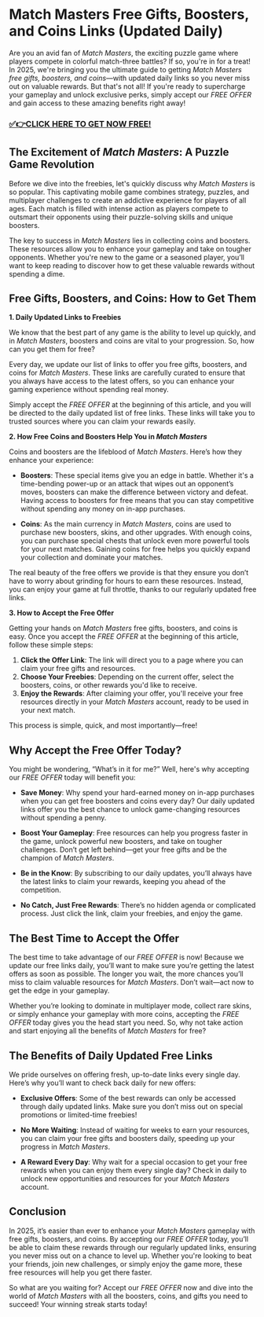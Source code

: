 # Match Masters Free Gifts, Boosters, and Coins Links (Updated Daily)

Are you an avid fan of *Match Masters*, the exciting puzzle game where players compete in colorful match-three battles? If so, you're in for a treat! In 2025, we're bringing you the ultimate guide to getting *Match Masters free gifts, boosters, and coins*—with updated daily links so you never miss out on valuable rewards. But that's not all! If you're ready to supercharge your gameplay and unlock exclusive perks, simply accept our *FREE OFFER* and gain access to these amazing benefits right away!

### [✅👉CLICK HERE TO GET NOW FREE!](https://freeforyou.xyz/match/masters/coins/)

## The Excitement of *Match Masters*: A Puzzle Game Revolution

Before we dive into the freebies, let's quickly discuss why *Match Masters* is so popular. This captivating mobile game combines strategy, puzzles, and multiplayer challenges to create an addictive experience for players of all ages. Each match is filled with intense action as players compete to outsmart their opponents using their puzzle-solving skills and unique boosters.

The key to success in *Match Masters* lies in collecting coins and boosters. These resources allow you to enhance your gameplay and take on tougher opponents. Whether you're new to the game or a seasoned player, you’ll want to keep reading to discover how to get these valuable rewards without spending a dime.

## Free Gifts, Boosters, and Coins: How to Get Them

**1. Daily Updated Links to Freebies**

We know that the best part of any game is the ability to level up quickly, and in *Match Masters*, boosters and coins are vital to your progression. So, how can you get them for free?

Every day, we update our list of links to offer you free gifts, boosters, and coins for *Match Masters*. These links are carefully curated to ensure that you always have access to the latest offers, so you can enhance your gaming experience without spending real money.

Simply accept the *FREE OFFER* at the beginning of this article, and you will be directed to the daily updated list of free links. These links will take you to trusted sources where you can claim your rewards easily.

**2. How Free Coins and Boosters Help You in *Match Masters***

Coins and boosters are the lifeblood of *Match Masters*. Here’s how they enhance your experience:

- **Boosters**: These special items give you an edge in battle. Whether it's a time-bending power-up or an attack that wipes out an opponent’s moves, boosters can make the difference between victory and defeat. Having access to boosters for free means that you can stay competitive without spending any money on in-app purchases.
  
- **Coins**: As the main currency in *Match Masters*, coins are used to purchase new boosters, skins, and other upgrades. With enough coins, you can purchase special chests that unlock even more powerful tools for your next matches. Gaining coins for free helps you quickly expand your collection and dominate your matches.

The real beauty of the free offers we provide is that they ensure you don’t have to worry about grinding for hours to earn these resources. Instead, you can enjoy your game at full throttle, thanks to our regularly updated free links.

**3. How to Accept the Free Offer**

Getting your hands on *Match Masters* free gifts, boosters, and coins is easy. Once you accept the *FREE OFFER* at the beginning of this article, follow these simple steps:

1. **Click the Offer Link**: The link will direct you to a page where you can claim your free gifts and resources.
2. **Choose Your Freebies**: Depending on the current offer, select the boosters, coins, or other rewards you'd like to receive.
3. **Enjoy the Rewards**: After claiming your offer, you'll receive your free resources directly in your *Match Masters* account, ready to be used in your next match.

This process is simple, quick, and most importantly—free!

## Why Accept the Free Offer Today?

You might be wondering, “What’s in it for me?” Well, here's why accepting our *FREE OFFER* today will benefit you:

- **Save Money**: Why spend your hard-earned money on in-app purchases when you can get free boosters and coins every day? Our daily updated links offer you the best chance to unlock game-changing resources without spending a penny.
  
- **Boost Your Gameplay**: Free resources can help you progress faster in the game, unlock powerful new boosters, and take on tougher challenges. Don’t get left behind—get your free gifts and be the champion of *Match Masters*.

- **Be in the Know**: By subscribing to our daily updates, you’ll always have the latest links to claim your rewards, keeping you ahead of the competition.

- **No Catch, Just Free Rewards**: There’s no hidden agenda or complicated process. Just click the link, claim your freebies, and enjoy the game.

## The Best Time to Accept the Offer

The best time to take advantage of our *FREE OFFER* is now! Because we update our free links daily, you’ll want to make sure you’re getting the latest offers as soon as possible. The longer you wait, the more chances you’ll miss to claim valuable resources for *Match Masters*. Don’t wait—act now to get the edge in your gameplay.

Whether you’re looking to dominate in multiplayer mode, collect rare skins, or simply enhance your gameplay with more coins, accepting the *FREE OFFER* today gives you the head start you need. So, why not take action and start enjoying all the benefits of *Match Masters* for free?

## The Benefits of Daily Updated Free Links

We pride ourselves on offering fresh, up-to-date links every single day. Here’s why you’ll want to check back daily for new offers:

- **Exclusive Offers**: Some of the best rewards can only be accessed through daily updated links. Make sure you don’t miss out on special promotions or limited-time freebies!
  
- **No More Waiting**: Instead of waiting for weeks to earn your resources, you can claim your free gifts and boosters daily, speeding up your progress in *Match Masters*.

- **A Reward Every Day**: Why wait for a special occasion to get your free rewards when you can enjoy them every single day? Check in daily to unlock new opportunities and resources for your *Match Masters* account.

## Conclusion

In 2025, it’s easier than ever to enhance your *Match Masters* gameplay with free gifts, boosters, and coins. By accepting our *FREE OFFER* today, you’ll be able to claim these rewards through our regularly updated links, ensuring you never miss out on a chance to level up. Whether you're looking to beat your friends, join new challenges, or simply enjoy the game more, these free resources will help you get there faster.

So what are you waiting for? Accept our *FREE OFFER* now and dive into the world of *Match Masters* with all the boosters, coins, and gifts you need to succeed! Your winning streak starts today!
